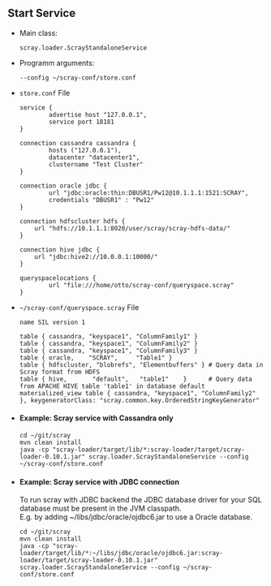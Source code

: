 ## Start Service ##
* Main class: 

    ```scray.loader.ScrayStandaloneService```

* Programm arguments:

    ```--config ~/scray-conf/store.conf```
* `store.conf` File    

    ```
    service {
            advertise host "127.0.0.1",
            service port 18181
    }

    connection cassandra cassandra {
            hosts ("127.0.0.1"),
            datacenter "datacenter1",
            clustername "Test Cluster"
    }

    connection oracle jdbc {
            url "jdbc:oracle:thin:DBUSR1/Pw12@10.1.1.1:1521:SCRAY",
            credentials "DBUSR1" : "Pw12"
    }

    connection hdfscluster hdfs {
        url "hdfs://10.1.1.1:8020/user/scray/scray-hdfs-data/"
    }

    connection hive jdbc {
        url "jdbc:hive2://10.0.0.1:10000/"
    }

    queryspacelocations {
            url "file:///home/otto/scray-conf/queryspace.scray"
    }
    ```

* `~/scray-conf/queryspace.scray` File
    ```
	name SIL version 1

	table { cassandra, "keyspace1", "ColumnFamily1" }
	table { cassandra, "keyspace1", "ColumnFamily2" }
	table { cassandra, "keyspace1", "ColumnFamily3" }
	table { oracle,    "SCRAY",     "Table1" }
	table { hdfscluster, "blobrefs", "Elementbuffers" } # Query data in Scray format from HDFS
	table { hive,       "default",   "table1"    }      # Query data from APACHE HIVE table 'table1' in database default	
	materialized_view table { cassandra, "keyspace1", "ColumnFamily2" }, keygeneratorClass: "scray.common.key.OrderedStringKeyGenerator"
    ```

* #### Example: Scray service with Cassandra only
    ```
    cd ~/git/scray
    mvn clean install
    java -cp "scray-loader/target/lib/*:scray-loader/target/scray-loader-0.10.1.jar" scray.loader.ScrayStandaloneService --config ~/scray-conf/store.conf
    ``` 
    
* #### Example: Scray service with JDBC connection
    To run scray with JDBC backend the JDBC database driver for your SQL database must be present in the JVM classpath.   
    E.g. by adding ~/libs/jdbc/oracle/ojdbc6.jar to use a Oracle database.
    ```
    cd ~/git/scray
    mvn clean install
    java -cp "scray-loader/target/lib/*:~/libs/jdbc/oracle/ojdbc6.jar:scray-loader/target/scray-loader-0.10.1.jar" scray.loader.ScrayStandaloneService --config ~/scray-conf/store.conf
    ``` 
